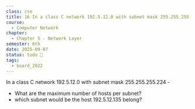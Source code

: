 ```yaml
---
class: cse
title: 16 In a class C network 192.5.12.0 with subnet mask 255.255.255.224 -
course:
  - Computer Network
chapter:
  - Chapter 5 - Network Layer
semester: 6th
date: 2025-09-07
status: todo 🔖
tags:
  - board_2022
---
```


In a class C network 192.5.12.0 with subnet mask 255.255.255.224 - 

- What are the maximum number of hosts per subnet?
- which subnet would be the host 192.5.12.135 belong?